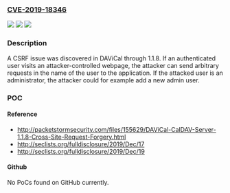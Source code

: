 ### [CVE-2019-18346](https://cve.mitre.org/cgi-bin/cvename.cgi?name=CVE-2019-18346)
![](https://img.shields.io/static/v1?label=Product&message=n%2Fa&color=blue)
![](https://img.shields.io/static/v1?label=Version&message=n%2Fa&color=blue)
![](https://img.shields.io/static/v1?label=Vulnerability&message=n%2Fa&color=brighgreen)

### Description

A CSRF issue was discovered in DAViCal through 1.1.8. If an authenticated user visits an attacker-controlled webpage, the attacker can send arbitrary requests in the name of the user to the application. If the attacked user is an administrator, the attacker could for example add a new admin user.

### POC

#### Reference
- http://packetstormsecurity.com/files/155629/DAViCal-CalDAV-Server-1.1.8-Cross-Site-Request-Forgery.html
- http://seclists.org/fulldisclosure/2019/Dec/17
- http://seclists.org/fulldisclosure/2019/Dec/19

#### Github
No PoCs found on GitHub currently.

